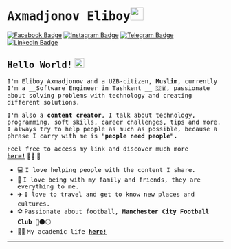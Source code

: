 # <samp>Axmadjonov Eliboy</samp><img src="https://github.com/AxmadjonovEliboy/AxmadjonovEliboy/blob/master/assets/mario_hello_big.gif" width="30px" height="30px">

[![Facebook Badge](https://img.shields.io/badge/Facebook-%23E4405F.svg?&style=flat-square&logo=facebook&logoColor=white&color=071A2C&link=https://www.facebook.com/AxmadjonovEliboy/)](https://www.facebook.com/AxmadjonovEliboy)
[![Instagram Badge](https://img.shields.io/badge/Instagram-%23E4405F.svg?&style=flat-square&logo=instagram&logoColor=white&color=071A2C&link=https://www.instagram.com/axmadjonov_eliboy)](https://www.instagram.com/axmadjonov_eliboy)
[![Telegram Badge](https://img.shields.io/badge/Telegram-%23E4405F.svg?&style=flat-square&logo=Telegram&logoColor=white&color=071A2C&link=https://t.me/@Eliboy_06)](https://t.me/Eliboy_06)
[![LinkedIn Badge](https://img.shields.io/badge/LinkedIn-%23E4405F.svg?&style=flat-square&logo=linkedin&logoColor=white&color=071A2C&link=linkedin.com/in/eliboy-axmadjonov-292914230)](linkedin.com/in/eliboy-axmadjonov-292914230)

## <samp>Hello World!</samp> <img src="https://github.com/AxmadjonovEliboy/AxmadjonovEliboy/blob/master/assets/earth.gif" width="22px" height="22px">

<samp>I'm Eliboy Axmadjonov and a UZB-citizen, __Muslim__, currently I'm a __Software Engineer in Tashkent __ 🇬🇧, passionate about solving problems with technology and creating different solutions.

<samp>I'm also a __content creator__, I talk about technology, programming, soft skills, career challenges, tips and more. I always try to help people as much as possible, because a phrase I carry with me is __"people need people".__</samp>

<samp>Feel free to access my link and discover much more [__here!__](https://elic.uz/)</samp>&nbsp;👨‍💻&nbsp;🚀

- 💻&nbsp;<samp>I love helping people with the content I share.</samp>
- 🏡&nbsp;<samp>I love being with my family and friends, they are everything to me.</samp>
- ✈️&nbsp;<samp>I love to travel and get to know new places and cultures.</samp>
- ⚽&nbsp;<samp>Passionate about football, __Manchester City Football Club__ 🔴⚫️⚪️</samp>
- 👨‍🎓&nbsp;<samp>My academic life [__here!__](https://tuit.uz/)</samp>

---
